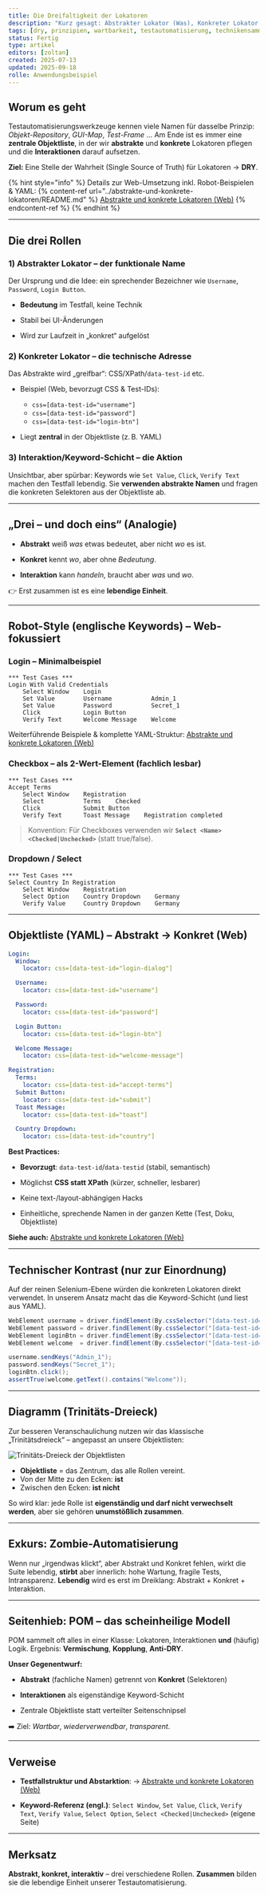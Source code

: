 ```yaml
---
title: Die Dreifaltigkeit der Lokatoren
description: "Kurz gesagt: Abstrakter Lokator (Was), Konkreter Lokator (Wie), Interaktion/Keyword-Schicht (Tut). Drei Rollen – eine Einheit."
tags: [dry, prinzipien, wartbarkeit, testautomatisierung, technikensammlung, lokatoren, abstraktion, robot-framework, objektliste]
status: Fertig
type: artikel
editors: [zoltan]
created: 2025-07-13
updated: 2025-09-18
rolle: Anwendungsbeispiel
---
```


## Worum es geht

Testautomatisierungswerkzeuge kennen viele Namen für dasselbe Prinzip: _Objekt-Repository_, _GUI-Map_, _Test-Frame_ … Am Ende ist es immer eine **zentrale Objektliste**, in der wir **abstrakte** und **konkrete** Lokatoren pflegen und die **Interaktionen** darauf aufsetzen.

**Ziel:** Eine Stelle der Wahrheit (Single Source of Truth) für Lokatoren → **DRY**.

{% hint style="info" %}
Details zur Web-Umsetzung inkl. Robot-Beispielen & YAML:
{% content-ref url="../abstrakte-und-konkrete-lokatoren/README.md" %}
[Abstrakte und konkrete Lokatoren (Web)](../abstrakte-und-konkrete-lokatoren/README.md)
{% endcontent-ref %}
{% endhint %}



---

## Die drei Rollen

### 1) Abstrakter Lokator – der funktionale Name

Der Ursprung und die Idee: ein sprechender Bezeichner wie `Username`, `Password`, `Login Button`.

- **Bedeutung** im Testfall, keine Technik
    
- Stabil bei UI-Änderungen
    
- Wird zur Laufzeit in „konkret“ aufgelöst
    

### 2) Konkreter Lokator – die technische Adresse

Das Abstrakte wird „greifbar“: CSS/XPath/`data-test-id` etc.

- Beispiel (Web, bevorzugt CSS & Test-IDs):
    
    - `css=[data-test-id="username"]`
    - `css=[data-test-id="password"]`
    - `css=[data-test-id="login-btn"]`
    
- Liegt **zentral** in der Objektliste (z. B. YAML)
    

### 3) Interaktion/Keyword-Schicht – die Aktion

Unsichtbar, aber spürbar: Keywords wie `Set Value`, `Click`, `Verify Text` machen den Testfall lebendig. Sie **verwenden abstrakte Namen** und fragen die konkreten Selektoren aus der Objektliste ab.

---

## „Drei – und doch eins“ (Analogie)

- **Abstrakt** weiß _was_ etwas bedeutet, aber nicht _wo_ es ist.
    
- **Konkret** kennt _wo_, aber ohne _Bedeutung_.
    
- **Interaktion** kann _handeln_, braucht aber _was_ und _wo_.
    

👉 Erst zusammen ist es eine **lebendige Einheit**.

---

## Robot-Style (englische Keywords) – Web-fokussiert

### Login – Minimalbeispiel

```robot
*** Test Cases ***
Login With Valid Credentials
    Select Window    Login
    Set Value        Username           Admin_1
    Set Value        Password           Secret_1
    Click            Login Button
    Verify Text      Welcome Message    Welcome
```

Weiterführende Beispiele & komplette YAML-Struktur:  [Abstrakte und konkrete Lokatoren (Web)](../04_testfallstruktur-und-abstraktion/Abstrakte_und_Konkrete_Lokatoren.md)

### Checkbox – als 2-Wert-Element (fachlich lesbar)

```robot
*** Test Cases ***
Accept Terms
    Select Window    Registration
    Select           Terms    Checked
    Click            Submit Button
    Verify Text      Toast Message    Registration completed
```

> Konvention: Für Checkboxes verwenden wir **`Select <Name> <Checked|Unchecked>`** (statt true/false).

### Dropdown / Select

```robot
*** Test Cases ***
Select Country In Registration
    Select Window    Registration
    Select Option    Country Dropdown    Germany
    Verify Value     Country Dropdown    Germany
```

---

## Objektliste (YAML) – Abstrakt → Konkret (Web)

```yaml
Login:
  Window:
    locator: css=[data-test-id="login-dialog"]

  Username:
    locator: css=[data-test-id="username"]

  Password:
    locator: css=[data-test-id="password"]

  Login Button:
    locator: css=[data-test-id="login-btn"]

  Welcome Message:
    locator: css=[data-test-id="welcome-message"]

Registration:
  Terms:
    locator: css=[data-test-id="accept-terms"]
  Submit Button:
    locator: css=[data-test-id="submit"]
  Toast Message:
    locator: css=[data-test-id="toast"]

  Country Dropdown:
    locator: css=[data-test-id="country"]
```

**Best Practices:**

- **Bevorzugt**: `data-test-id`/`data-testid` (stabil, semantisch)
    
- Möglichst **CSS statt XPath** (kürzer, schneller, lesbarer)
- Keine text-/layout-abhängigen Hacks
- Einheitliche, sprechende Namen in der ganzen Kette (Test, Doku, Objektliste)

**Siehe auch:**  [Abstrakte und konkrete Lokatoren (Web)](../04_testfallstruktur-und-abstraktion/Abstrakte_und_Konkrete_Lokatoren.md)

---

## Technischer Kontrast (nur zur Einordnung)

Auf der reinen Selenium-Ebene würden die konkreten Lokatoren direkt verwendet. In unserem Ansatz macht das die Keyword-Schicht (und liest aus YAML).

```java
WebElement username = driver.findElement(By.cssSelector("[data-test-id='username']"));
WebElement password = driver.findElement(By.cssSelector("[data-test-id='password']"));
WebElement loginBtn = driver.findElement(By.cssSelector("[data-test-id='login-btn']"));
WebElement welcome  = driver.findElement(By.cssSelector("[data-test-id='welcome-message']"));

username.sendKeys("Admin_1");
password.sendKeys("Secret_1");
loginBtn.click();
assertTrue(welcome.getText().contains("Welcome"));
```

---

## Diagramm (Trinitäts-Dreieck)

Zur besseren Veranschaulichung nutzen wir das klassische „Trinitätsdreieck“ – angepasst an unsere Objektlisten:

![Trinitäts-Dreieck der Objektlisten](../assets/diagrams/dry-prinzip/trinitaet_objektlisten.svg)

- **Objektliste** = das Zentrum, das alle Rollen vereint.  
- Von der Mitte zu den Ecken: **ist**  
- Zwischen den Ecken: **ist nicht**  

So wird klar: jede Rolle ist **eigenständig und darf nicht verwechselt werden**, aber sie gehören **unumstößlich zusammen**.

---

## Exkurs: Zombie-Automatisierung

Wenn nur „irgendwas klickt“, aber Abstrakt und Konkret fehlen, wirkt die Suite lebendig, **stirbt** aber innerlich: hohe Wartung, fragile Tests, Intransparenz. **Lebendig** wird es erst im Dreiklang: Abstrakt + Konkret + Interaktion.

---

## Seitenhieb: POM – das scheinheilige Modell

POM sammelt oft alles in einer Klasse: Lokatoren, Interaktionen **und** (häufig) Logik. Ergebnis: **Vermischung**, **Kopplung**, **Anti‑DRY**.

**Unser Gegenentwurf:**

- **Abstrakt** (fachliche Namen) getrennt von **Konkret** (Selektoren)
    
- **Interaktionen** als eigenständige Keyword-Schicht
    
- Zentrale Objektliste statt verteilter Seitenschnipsel
    

➡️ Ziel: _Wartbar_, _wiederverwendbar_, _transparent_.

---

## Verweise

- **Testfallstruktur und Abstarktion**: → [Abstrakte und konkrete Lokatoren (Web)](../04_testfallstruktur-und-abstraktion/Abstrakte_und_Konkrete_Lokatoren.md)
    
- **Keyword-Referenz (engl.)**: `Select Window`, `Set Value`, `Click`, `Verify Text`, `Verify Value`, `Select Option`, `Select <Checked|Unchecked>` (eigene Seite)
    

---

## Merksatz

**Abstrakt, konkret, interaktiv** – drei verschiedene Rollen. **Zusammen** bilden sie die lebendige Einheit unserer Testautomatisierung.


